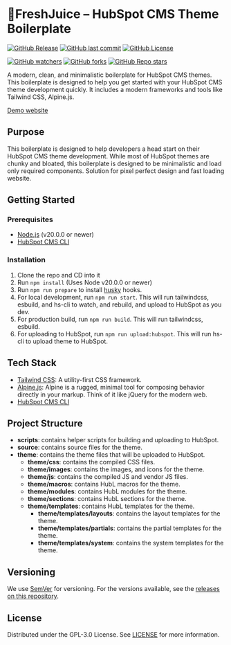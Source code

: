 # 🍹FreshJuice – HubSpot CMS Theme Boilerplate

[![GitHub Release](https://img.shields.io/github/v/release/freshjuice-dev/freshjuice-hubspot-theme)](https://github.com/freshjuice-dev/freshjuice-hubspot-theme/releases)
[![GitHub last commit](https://img.shields.io/github/last-commit/freshjuice-dev/freshjuice-hubspot-theme)](https://github.com/freshjuice-dev/freshjuice-hubspot-theme/commits/main)
[![GitHub License](https://img.shields.io/github/license/freshjuice-dev/freshjuice-hubspot-theme)](https://github.com/freshjuice-dev/freshjuice-hubspot-theme/blob/main/LICENSE)

[![GitHub watchers](https://img.shields.io/github/watchers/freshjuice-dev/freshjuice-hubspot-theme)](https://github.com/freshjuice-dev/freshjuice-hubspot-theme/watchers)
[![GitHub forks](https://img.shields.io/github/forks/freshjuice-dev/freshjuice-hubspot-theme)](https://github.com/freshjuice-dev/freshjuice-hubspot-theme/network/members)
[![GitHub Repo stars](https://img.shields.io/github/stars/freshjuice-dev/freshjuice-hubspot-theme)](https://github.com/freshjuice-dev/freshjuice-hubspot-theme/stargazers)


A modern, clean, and minimalistic boilerplate for HubSpot CMS themes. This boilerplate is designed to help you get started with your HubSpot CMS theme development quickly. It includes a modern frameworks and tools like Tailwind CSS, Alpine.js.

[Demo website](https://freshjuice.dev/hubspot-theme/)

## Purpose

This boilerplate is designed to help developers a head start on their HubSpot CMS theme development. While most of HubSpot themes are chunky and bloated, this boilerplate is designed to be minimalistic and load only required components. Solution for pixel perfect design and fast loading website.


## Getting Started

### Prerequisites

- [Node.js](https://nodejs.org/en/) (v20.0.0 or newer)
- [HubSpot CMS CLI](https://developers.hubspot.com/docs/cms/developer-reference/local-development-cli)

### Installation

1. Clone the repo and CD into it
1. Run `npm install` (Uses Node v20.0.0 or newer)
1. Run `npm run prepare` to install [husky](https://typicode.github.io/husky/) hooks.
1. For local development, run `npm run start`. This will run tailwindcss, esbuild, and hs-cli to watch, and rebuild, and upload to HubSpot as you dev.
1. For production build, run `npm run build`. This will run tailwindcss, esbuild.
1. For uploading to HubSpot, run `npm run upload:hubspot`. This will run hs-cli to upload theme to HubSpot.

## Tech Stack

- [Tailwind CSS](https://tailwindcss.com/): A utility-first CSS framework.
- [Alpine.js](https://alpinejs.dev/): Alpine is a rugged, minimal tool for composing behavior directly in your markup. Think of it like jQuery for the modern web.
- [HubSpot CMS CLI](https://developers.hubspot.com/docs/cms/developer-reference/local-development-cli)

## Project Structure

- **scripts**: contains helper scripts for building and uploading to HubSpot.
- **source**: contains source files for the theme.
- **theme**: contains the theme files that will be uploaded to HubSpot.
  - **theme/css**: contains the compiled CSS files.
  - **theme/images**: contains the images, and icons for the theme.
  - **theme/js**: contains the compiled JS and vendor JS files.
  - **theme/macros**: contains HubL macros for the theme.
  - **theme/modules**: contains HubL modules for the theme.
  - **theme/sections**: contains HubL sections for the theme.
  - **theme/templates**: contains HubL templates for the theme.
    - **theme/templates/layouts**: contains the layout templates for the theme.
    - **theme/templates/partials**: contains the partial templates for the theme.
    - **theme/templates/system**: contains the system templates for the theme.

## Versioning

We use [SemVer](http://semver.org/) for versioning. For the versions available, see the [releases on this repository](https://github.com/freshjuice-dev/freshjuice-hubspot-theme/releases).

## License

Distributed under the GPL-3.0 License. See [LICENSE](./LICENSE) for more information.
